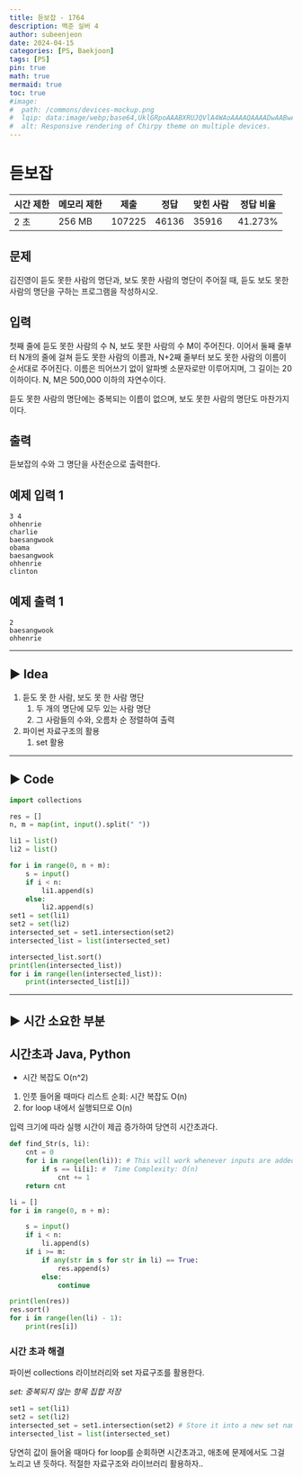 ```yaml
---
title: 듣보잡 - 1764
description: 백준 실버 4
author: subeenjeon
date: 2024-04-15
categories: [PS, Baekjoon]
tags: [PS]
pin: true
math: true
mermaid: true
toc: true
#image:
#  path: /commons/devices-mockup.png
#  lqip: data:image/webp;base64,UklGRpoAAABXRUJQVlA4WAoAAAAQAAAADwAABwAAQUxQSDIAAAARL0AmbZurmr57yyIiqE8oiG0bejIYEQTgqiDA9vqnsUSI6H+oAERp2HZ65qP/VIAWAFZQOCBCAAAA8AEAnQEqEAAIAAVAfCWkAALp8sF8rgRgAP7o9FDvMCkMde9PK7euH5M1m6VWoDXf2FkP3BqV0ZYbO6NA/VFIAAAA
#  alt: Responsive rendering of Chirpy theme on multiple devices.
---
```


# 듣보잡

| 시간 제한 | 메모리 제한 | 제출 | 정답 | 맞힌 사람 | 정답 비율 |
| --- | --- | --- | --- | --- | --- |
| 2 초 | 256 MB | 107225 | 46136 | 35916 | 41.273% |

## 문제

김진영이 듣도 못한 사람의 명단과, 보도 못한 사람의 명단이 주어질 때, 듣도 보도 못한 사람의 명단을 구하는 프로그램을 작성하시오.

## 입력

첫째 줄에 듣도 못한 사람의 수 N, 보도 못한 사람의 수 M이 주어진다. 이어서 둘째 줄부터 N개의 줄에 걸쳐 듣도 못한 사람의 이름과, N+2째 줄부터 보도 못한 사람의 이름이 순서대로 주어진다. 이름은 띄어쓰기 없이 알파벳 소문자로만 이루어지며, 그 길이는 20 이하이다. N, M은 500,000 이하의 자연수이다.

듣도 못한 사람의 명단에는 중복되는 이름이 없으며, 보도 못한 사람의 명단도 마찬가지이다.

## 출력

듣보잡의 수와 그 명단을 사전순으로 출력한다.

## 예제 입력 1

```
3 4
ohhenrie
charlie
baesangwook
obama
baesangwook
ohhenrie
clinton
```

## 예제 출력 1

```
2
baesangwook
ohhenrie
```

---

## ► Idea

1. 듣도 못 한 사람, 보도 못 한 사람 명단
   1. 두 개의 명단에 모두 있는 사람 명단
   2. 그 사람들의 수와, 오름차 순 정렬하여 출력
 3. 파이썬 자료구조의 활용
    1. set 활용

---

## ► Code

```python
import collections

res = []
n, m = map(int, input().split(" "))

li1 = list()
li2 = list()

for i in range(0, n + m):
    s = input()
    if i < n:
        li1.append(s)
    else:
        li2.append(s)
set1 = set(li1)
set2 = set(li2)
intersected_set = set1.intersection(set2)
intersected_list = list(intersected_set)

intersected_list.sort()
print(len(intersected_list))
for i in range(len(intersected_list)):
    print(intersected_list[i])
```

---

## ► 시간 소요한 부분

## 시간초과 Java, Python

- 시간 복잡도 O(n^2)
1. 인풋 들어올 때마다 리스트 순회: 시간 복잡도 O(n)
2. for loop 내에서 실행되므로 O(n)

입력 크기에 따라 실행 시간이 제곱 증가하여 당연히 시간초과다.

```python
def find_Str(s, li):
    cnt = 0
    for i in range(len(li)): # This will work whenever inputs are added into the array.
        if s == li[i]: #  Time Complexity: O(n)
            cnt += 1
    return cnt

li = []
for i in range(0, n + m):

    s = input()
    if i < n:
        li.append(s)
    if i >= m:
        if any(str in s for str in li) == True:
            res.append(s)
        else:
            continue

print(len(res))
res.sort()
for i in range(len(li) - 1):
    print(res[i])
```

### 시간 초과 해결

파이썬 collections 라이브러리와 set 자료구조를 활용한다.

*set: 중복되지 않는 항목 집합 저장*

```python
set1 = set(li1)
set2 = set(li2)
intersected_set = set1.intersection(set2) # Store it into a new set named intersected_set
intersected_list = list(intersected_set)
```

당연히 값이 들어올 때마다 for loop를 순회하면 시간초과고, 애초에 문제에서도 그걸 노리고 낸 듯하다. 적절한 자료구조와 라이브러리 활용하자..
